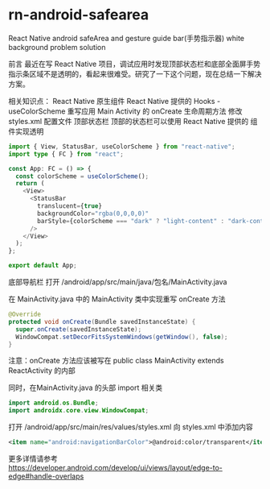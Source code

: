 # rn-android-safearea
React Native android safeArea and gesture guide bar(手势指示器) white background problem solution


前言
最近在写 React Native 项目，调试应用时发现顶部状态栏和底部全面屏手势指示条区域不是透明的，看起来很难受。研究了一下这个问题，现在总结一下解决方案。

相关知识点：
React Native 原生组件 <StatusBar />
React Native 提供的 Hooks - useColorScheme
重写应用 Main Activity 的 onCreate 生命周期方法
修改 styles.xml 配置文件
顶部状态栏
顶部的状态栏可以使用 React Native 提供的 <StatusBar /> 组件实现透明

```TYPESCRIPT
import { View, StatusBar, useColorScheme } from "react-native";
import type { FC } from "react";

const App: FC = () => {
  const colorScheme = useColorScheme();
  return (
    <View>
      <StatusBar
        translucent={true}
        backgroundColor="rgba(0,0,0,0)"
        barStyle={colorScheme === "dark" ? "light-content" : "dark-content"} // 设置文字颜色
      />
    </View>
  );
};

export default App;
```
底部导航栏
打开 /android/app/src/main/java/包名/MainActivity.java

在 MainActivity.java 中的 MainActivity 类中实现重写 onCreate 方法
```JAVA
@Override
protected void onCreate(Bundle savedInstanceState) {
  super.onCreate(savedInstanceState);
  WindowCompat.setDecorFitsSystemWindows(getWindow(), false);
}
```
注意：onCreate 方法应该被写在 public class MainActivity extends ReactActivity 的内部

同时，在MainActivity.java 的头部 import 相关类
```JAVA
import android.os.Bundle;
import androidx.core.view.WindowCompat;
```
打开 /android/app/src/main/res/values/styles.xml
向 styles.xml 中添加内容
```XML
<item name="android:navigationBarColor">@android:color/transparent</item>
```


更多详情请参考 https://developer.android.com/develop/ui/views/layout/edge-to-edge#handle-overlaps
